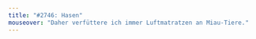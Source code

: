 ```yaml
---
title: "#2746: Hasen"
mouseover: "Daher verfüttere ich immer Luftmatratzen an Miau-Tiere."
---
```


